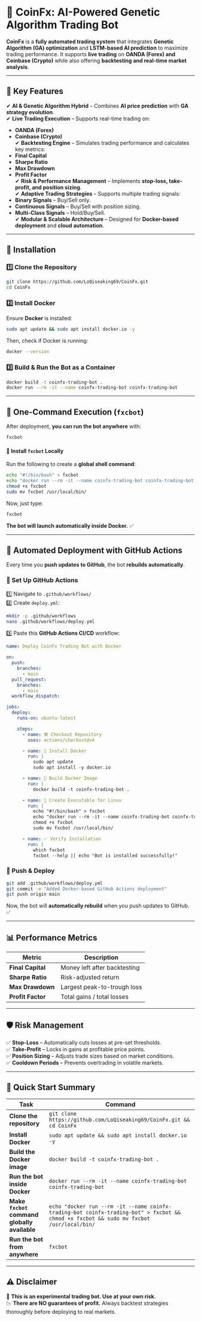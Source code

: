 # **🚀 CoinFx: AI-Powered Genetic Algorithm Trading Bot**
**CoinFx** is a **fully automated trading system** that integrates **Genetic Algorithm (GA) optimization** and **LSTM-based AI prediction** to maximize trading performance. It supports **live trading** on **OANDA (Forex) and Coinbase (Crypto)** while also offering **backtesting and real-time market analysis**.

---

## **🌟 Key Features**
✔ **AI & Genetic Algorithm Hybrid** – Combines **AI price prediction** with **GA strategy evolution**.  
✔ **Live Trading Execution** – Supports real-time trading on:  
   - **OANDA (Forex)**  
   - **Coinbase (Crypto)**  
✔ **Backtesting Engine** – Simulates trading performance and calculates key metrics:  
   - **Final Capital**  
   - **Sharpe Ratio**  
   - **Max Drawdown**  
   - **Profit Factor**  
✔ **Risk & Performance Management** – Implements **stop-loss, take-profit, and position sizing**.  
✔ **Adaptive Trading Strategies** – Supports multiple trading signals:  
   - **Binary Signals** – Buy/Sell only.  
   - **Continuous Signals** – Buy/Sell with position sizing.  
   - **Multi-Class Signals** – Hold/Buy/Sell.  
✔ **Modular & Scalable Architecture** – Designed for **Docker-based deployment** and **cloud automation**.  

---

## **📌 Installation**
### **1️⃣ Clone the Repository**
```sh
git clone https://github.com/LoQiseaking69/CoinFx.git
cd CoinFx
```

### **2️⃣ Install Docker**
Ensure **Docker** is installed:
```sh
sudo apt update && sudo apt install docker.io -y
```
Then, check if Docker is running:
```sh
docker --version
```

### **3️⃣ Build & Run the Bot as a Container**
```sh
docker build -t coinfx-trading-bot .
docker run --rm -it --name coinfx-trading-bot coinfx-trading-bot
```

---

## **📌 One-Command Execution (`fxcbot`)**
After deployment, **you can run the bot anywhere** with:
```sh
fxcbot
```

#### **🔹 Install `fxcbot` Locally**
Run the following to create a **global shell command**:
```sh
echo "#!/bin/bash" > fxcbot
echo "docker run --rm -it --name coinfx-trading-bot coinfx-trading-bot "\$@"" >> fxcbot
chmod +x fxcbot
sudo mv fxcbot /usr/local/bin/
```

Now, just type:
```sh
fxcbot
```
**The bot will launch automatically inside Docker.** ✅

---

## **🚀 Automated Deployment with GitHub Actions**
Every time you **push updates to GitHub**, the bot **rebuilds automatically**.  

### **📌 Set Up GitHub Actions**
1️⃣ Navigate to `.github/workflows/`  
2️⃣ Create `deploy.yml`:
```sh
mkdir -p .github/workflows
nano .github/workflows/deploy.yml
```
3️⃣ Paste this **GitHub Actions CI/CD** workflow:

```yaml
name: Deploy CoinFx Trading Bot with Docker

on:
  push:
    branches:
      - main
  pull_request:
    branches:
      - main
  workflow_dispatch:

jobs:
  deploy:
    runs-on: ubuntu-latest

    steps:
      - name: 🛠️ Checkout Repository
        uses: actions/checkout@v4

      - name: 🐳 Install Docker
        run: |
          sudo apt update
          sudo apt install -y docker.io

      - name: 🔧 Build Docker Image
        run: |
          docker build -t coinfx-trading-bot .

      - name: 🚀 Create Executable for Linux
        run: |
          echo "#!/bin/bash" > fxcbot
          echo "docker run --rm -it --name coinfx-trading-bot coinfx-trading-bot "\$@"" >> fxcbot
          chmod +x fxcbot
          sudo mv fxcbot /usr/local/bin/

      - name: ✅ Verify Installation
        run: |
          which fxcbot
          fxcbot --help || echo "Bot is installed successfully!"
```

### **📌 Push & Deploy**
```sh
git add .github/workflows/deploy.yml
git commit -m "Added Docker-based GitHub Actions deployment"
git push origin main
```

Now, the bot will **automatically rebuild** when you push updates to GitHub. ✅  

---

## **📊 Performance Metrics**
| Metric           | Description                                    |
|-----------------|--------------------------------|
| **Final Capital** | Money left after backtesting |
| **Sharpe Ratio**  | Risk-adjusted return         |
| **Max Drawdown**  | Largest peak-to-trough loss  |
| **Profit Factor** | Total gains / total losses  |

---

## **🛡 Risk Management**
✅ **Stop-Loss** – Automatically cuts losses at pre-set thresholds.  
✅ **Take-Profit** – Locks in gains at profitable price points.  
✅ **Position Sizing** – Adjusts trade sizes based on market conditions.  
✅ **Cooldown Periods** – Prevents overtrading in volatile markets.  

---

## **🚀 Quick Start Summary**
| **Task** | **Command** |
|----------|------------|
| **Clone the repository** | `git clone https://github.com/LoQiseaking69/CoinFx.git && cd CoinFx` |
| **Install Docker** | `sudo apt update && sudo apt install docker.io -y` |
| **Build the Docker image** | `docker build -t coinfx-trading-bot .` |
| **Run the bot inside Docker** | `docker run --rm -it --name coinfx-trading-bot coinfx-trading-bot` |
| **Make `fxcbot` command globally available** | `echo "docker run --rm -it --name coinfx-trading-bot coinfx-trading-bot" > fxcbot && chmod +x fxcbot && sudo mv fxcbot /usr/local/bin/` |
| **Run the bot from anywhere** | `fxcbot` |

---

## **⚠ Disclaimer**
🚨 **This is an experimental trading bot. Use at your own risk.**  
📉 **There are NO guarantees of profit.** Always backtest strategies thoroughly before deploying to real markets.
